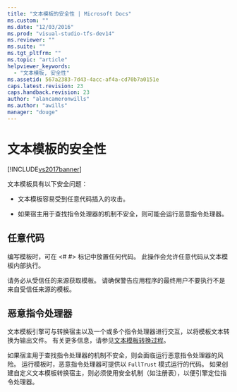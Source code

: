 ```yaml
---
title: "文本模板的安全性 | Microsoft Docs"
ms.custom: ""
ms.date: "12/03/2016"
ms.prod: "visual-studio-tfs-dev14"
ms.reviewer: ""
ms.suite: ""
ms.tgt_pltfrm: ""
ms.topic: "article"
helpviewer_keywords: 
  - "文本模板, 安全性"
ms.assetid: 567a2383-7d43-4acc-af4a-cd70b7a0151e
caps.latest.revision: 23
caps.handback.revision: 23
author: "alancameronwills"
ms.author: "awills"
manager: "douge"
---
```

# 文本模板的安全性
[!INCLUDE[vs2017banner](../code-quality/includes/vs2017banner.md)]

文本模板具有以下安全问题：  
  
-   文本模板容易受到任意代码插入的攻击。  
  
-   如果宿主用于查找指令处理器的机制不安全，则可能会运行恶意指令处理器。  
  
## 任意代码  
 编写模板时，可在 \<\# \#\> 标记中放置任何代码。  此操作会允许任意代码从文本模板内部执行。  
  
 请务必从受信任的来源获取模板。  请确保警告应用程序的最终用户不要执行不是来自受信任来源的模板。  
  
## 恶意指令处理器  
 文本模板引擎可与转换宿主以及一个或多个指令处理器进行交互，以将模板文本转换为输出文件。  有关更多信息，请参见[文本模板转换过程](../modeling/the-text-template-transformation-process.md)。  
  
 如果宿主用于查找指令处理器的机制不安全，则会面临运行恶意指令处理器的风险。  运行模板时，恶意指令处理器可提供以 `FullTrust` 模式运行的代码。  如果创建自定义文本模板转换宿主，则必须使用安全机制（如注册表），以便引擎定位指令处理器。